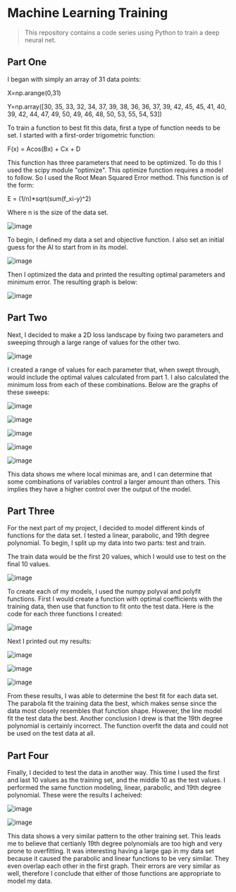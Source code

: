 
# Machine Learning Training

> This repository contains a code series using Python to train a deep neural net.

## Part One

I began with simply an array of 31 data points:

X=np.arange(0,31)

Y=np.array([30, 35, 33, 32, 34, 37, 39, 38, 36, 36, 37, 39, 42, 45, 45, 41,
40, 39, 42, 44, 47, 49, 50, 49, 46, 48, 50, 53, 55, 54, 53])

To train a function to best fit this data, first a type of function needs to be set. I started with a first-order trigometric function:

F(x) = Acos(Bx) + Cx + D

This function has three parameters that need to be optimized. To do this I used the scipy module "optimize". This optimize function requires a model to follow. So I used the Root Mean Squared Error method. This function is of the form:

E = (1/n)*sqrt(sum(f_xi-y)^2)

Where n is the size of the data set.

![image](https://user-images.githubusercontent.com/129328983/231047861-bff01f37-4a44-4d6b-a17b-e96b47afb60b.png)

To begin, I defined my data a set and objective function. I also set an initial guess for the AI to start from in its model.

![image](https://user-images.githubusercontent.com/129328983/231048007-46ae7c84-41d0-418b-8dcb-1e5e19de9380.png)

Then I optimized the data and printed the resulting optimal parameters and minimum error. The resulting graph is below:

![image](https://user-images.githubusercontent.com/129328983/231048105-735f2a55-49c7-449b-82cf-536bd25ddafc.png)

## Part Two

Next, I decided to make a 2D loss landscape by fixing two parameters and sweeping through a large range of values for the other two.

![image](https://user-images.githubusercontent.com/129328983/231048385-0b2635eb-925a-44a7-868c-3c49b2c4fbd7.png)

I created a range of values for each parameter that, when swept through, would include the optimal values calculated from part 1. I also calculated the minimum loss from each of these combinations. Below are the graphs of these sweeps:

![image](https://user-images.githubusercontent.com/129328983/231048634-36f8374e-40ed-4270-bf2b-6453e59daffb.png)

![image](https://user-images.githubusercontent.com/129328983/231048648-625712c4-2163-4dee-b1a2-c63a50358ee7.png)

![image](https://user-images.githubusercontent.com/129328983/231048710-0a719909-50e6-4a17-8369-354de653520c.png)

![image](https://user-images.githubusercontent.com/129328983/231048741-941138b1-3e0e-4107-b042-4be16bdb2334.png)

![image](https://user-images.githubusercontent.com/129328983/231048776-61ea3ab9-8f71-4880-93d1-599996160e61.png)

This data shows me where local minimas are, and I can determine that some combinations of variables control a larger amount than others. This implies they have a higher control over the output of the model.

## Part Three

For the next part of my project, I decided to model different kinds of functions for the data set. I tested a linear, parabolic, and 19th degree polynomial. To begin, I split up my data into two parts: test and train.

The train data would be the first 20 values, which I would use to test on the final 10 values.

![image](https://user-images.githubusercontent.com/129328983/231049468-e1d08ca3-c147-4ca7-a5a2-210ecc00d3e8.png)

To create each of my models, I used the numpy polyval and polyfit functions. First I would create a function with optimal coefficients with the training data, then use that function to fit onto the test data. Here is the code for each three functions I created:

![image](https://user-images.githubusercontent.com/129328983/231049702-e5c5289e-b2a4-487c-8f61-57d958869205.png)

Next I printed out my results:

![image](https://user-images.githubusercontent.com/129328983/231049787-87b54c4a-de0e-4855-b58d-8b2edc2af3c2.png)

![image](https://user-images.githubusercontent.com/129328983/231049836-8a57619f-1709-4fc0-a9d9-9ce6172c6766.png)

![image](https://user-images.githubusercontent.com/129328983/231049879-49f48d1d-99b0-452f-8e39-25f01f37c6f9.png)

From these results, I was able to determine the best fit for each data set. The parabola fit the training data the best, which makes sense since the data most closely resembles that function shape. However, the line model fit the test data the best. Another conclusion I drew is that the 19th degree polynomial is certainly incorrect. The function overfit the data and could not be used on the test data at all.

## Part Four

Finally, I decided to test the data in another way. This time I used the first and last 10 values as the training set, and the middle 10 as the test values. I performed the same function modeling, linear, parabolic, and 19th degree polynomial. These were the results I acheived:

![image](https://user-images.githubusercontent.com/129328983/231051690-1231526b-e602-48a1-b1b6-e18e6519b177.png)

![image](https://user-images.githubusercontent.com/129328983/231050478-1cfb901c-a604-4fc3-962a-7ed483f20c3c.png)

This data shows a very similar pattern to the other training set. This leads me to believe that certianly 19th degree polynomials are too high and very prone to overfitting. It was interesting having a large gap in my data set because it caused the parabolic and linear functions to be very similar. They even overlap each other in the first graph. Their errors are very similar as well, therefore I conclude that either of those functions are appropriate to model my data.
